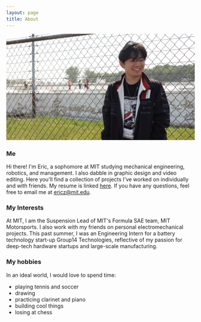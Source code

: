 ```yaml
---
layout: page
title: About
---
```


![ericphoto](/EricPhoto.JPG)

### Me

Hi there! I'm Eric, a sophomore at MIT studying mechanical engineering, robotics, and management. I also dabble in graphic design and video editing. Here you'll find a collection of projects I've worked on individually and with friends. My resume is linked [here](/resume.pdf). If you have any questions, feel free to email me at [ericz@mit.edu](mailto:ericz@mit.edu).

### My Interests
At MIT, I am the Suspension Lead of MIT's Formula SAE team, MIT Motorsports. I also work with my friends on personal electromechanical projects. This past summer, I was an Engineering Intern for a battery technology start-up Group14 Technologies, reflective of my passion for deep-tech hardware startups and large-scale manufacturing.

### My hobbies

In an ideal world, I would love to spend time:
- playing tennis and soccer
- drawing
- practicing clarinet and piano
- building cool things
- losing at chess

